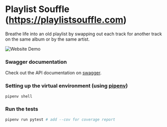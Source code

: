 # Playlist Souffle (https://playlistsouffle.com)
Breathe life into an old playlist by swapping out each track for another track on the same album or by the same artist.

![Website Demo](docs/playlist-souffle-demo.gif)

### Swagger documentation
Check out the API documentation on [swagger](https://app.swaggerhub.com/apis/zhammer/playlist-souffle/1.0.0-oas3).

### Setting up the virtual environment (using [pipenv](https://docs.pipenv.org/))
```bash
pipenv shell
```

### Run the tests
```bash
pipenv run pytest # add --cov for coverage report
```
